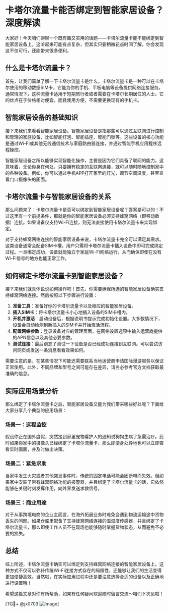# 卡塔尔流量卡能否绑定到智能家居设备？深度解读

大家好！今天咱们聊聊一个既有趣又实用的话题——卡塔尔流量卡能不能绑定到智能家居设备上。这听起来可能有点复杂，但其实只要稍微花点时间了解，你会发现这不仅可行，还能带来很多便利。

## 什么是卡塔尔流量卡？

首先，让我们简单了解一下卡塔尔流量卡是什么。卡塔尔流量卡是一种可以在卡塔尔使用的移动数据SIM卡，它能为你的手机、平板电脑等设备提供网络连接服务。通常情况下，这种流量卡适用于短期旅行者或者需要在卡塔尔长期居住的人士。它的优点在于价格相对便宜，而且使用方便，不需要更换现有的手机卡。

## 智能家居设备的基础知识

接下来我们来看看智能家居设备。智能家居设备是指那些可以通过互联网进行控制和管理的家庭设备，比如智能灯泡、智能插座、智能门锁等。这些设备的核心功能是通过Wi-Fi或其他无线通信技术与家庭路由器连接，并通过智能手机应用程序远程操控。

智能家居设备之所以能够实现智能化操作，主要是因为它们具备了联网的能力。这意味着，无论你身在何处，只要拥有稳定的互联网连接，就可以随时随地控制家中的各种设备。例如，你可以通过手机APP打开家里的灯光，调节空调温度，甚至查看门口摄像头的画面。

## 卡塔尔流量卡与智能家居设备的关系

那么问题来了：卡塔尔流量卡是否可以绑定到智能家居设备呢？答案是可以的！不过这里有一个前提条件，那就是你的智能家居设备必须支持蜂窝网络（即移动数据）连接。如果设备仅支持Wi-Fi连接，则无法直接使用卡塔尔流量卡来实现绑定。

对于支持蜂窝网络连接的智能家居设备来说，卡塔尔流量卡完全可以满足其需求。这类设备通常会配备SIM卡槽，用户只需将卡塔尔流量卡插入设备中即可完成绑定过程。一旦绑定成功，设备就能独立于家庭Wi-Fi网络运行，从而确保即使在没有Wi-Fi信号的地方也能正常工作。

## 如何绑定卡塔尔流量卡到智能家居设备？

接下来我们就具体说说如何操作吧！首先，你需要确保所选的智能家居设备确实支持蜂窝网络连接。然后按照以下步骤进行设置：

1. **准备工具**：准备好你的卡塔尔流量卡以及相应的智能家居设备。
2. **插入SIM卡**：将卡塔尔流量卡小心地插入设备的SIM卡槽内。
3. **开机并激活**：启动设备后，根据说明书提示完成初始化设置。大多数情况下，设备会自动检测到新插入的SIM卡并开始激活流程。
4. **配置网络参数**：登录设备对应的管理页面，在网络设置选项中输入运营商提供的APN信息以及其他必要参数。
5. **测试连接**：最后别忘了测试一下设备是否已经成功连接到互联网。可以尝试访问网页或发送一条消息看看效果如何。

需要注意的是，在某些情况下可能还需要联系当地运营商申请国际漫游服务以保证正常使用。此外，不同品牌和型号之间可能存在差异，请务必参考官方文档获取最准确的信息。

## 实际应用场景分析

那么绑定了卡塔尔流量卡之后，智能家居设备又能为我们带来哪些好处呢？下面给大家分享几个典型的应用场景：

### 场景一：远程监控
假设你正在国外度假，突然接到家里宠物看护人的通知说狗狗生病了急需治疗。此时如果你家中的摄像头已经绑定了卡塔尔流量卡，那么即便身处异地也可以立即查看实时画面，并及时做出决策。

### 场景二：紧急求助
当家中发生火灾或者其他突发事件时，传统的固定电话可能会因断电而失效。但如果家中安装了带有蜂窝网络功能的报警器，并且绑定了卡塔尔流量卡的话，它依然能够在关键时刻发挥作用，向外界发送求救信号。

### 场景三：商业用途
对于从事跨境电商的企业主而言，在海外拓展业务时难免会遇到物流运输途中货物丢失的问题。如果仓库里配备了支持蜂窝网络连接的温湿度传感器，并且绑定了卡塔尔流量卡，那么即使工作人员不在现场也能够随时掌握货物状态，从而避免不必要的损失。

## 总结

综上所述，卡塔尔流量卡确实可以绑定到支持蜂窝网络连接的智能家居设备上。这种方式不仅可以弥补传统Wi-Fi连接方式存在的局限性，还能够让我们的生活变得更加便捷高效。当然啦，在实际应用过程中还是要注意选择合适的设备以及正确地进行设置哦！

希望这篇文章对你有所帮助，如果有任何疑问欢迎随时留言交流～咱们下次见啦！

[TG💪+ @jx0703 ![Image](https://github.com/user-attachments/assets/dbca1d08-cadb-493c-b0ec-ad6f7a83f270)]